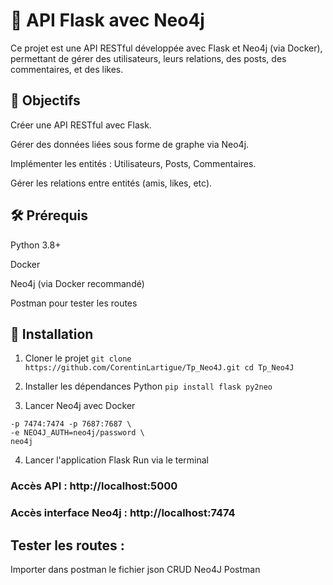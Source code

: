 # 📘 API Flask avec Neo4j
Ce projet est une API RESTful développée avec Flask et Neo4j (via Docker), permettant de gérer des utilisateurs, leurs relations, des posts, des commentaires, et des likes.

## 🚀 Objectifs
Créer une API RESTful avec Flask.

Gérer des données liées sous forme de graphe via Neo4j.

Implémenter les entités : Utilisateurs, Posts, Commentaires.

Gérer les relations entre entités (amis, likes, etc).

## 🛠️ Prérequis
Python 3.8+

Docker

Neo4j (via Docker recommandé)

Postman pour tester les routes

## 🧱 Installation
1. Cloner le projet
   ``` git clone https://github.com/CorentinLartigue/Tp_Neo4J.git cd Tp_Neo4J ```
3. Installer les dépendances Python
   ``` pip install flask py2neo ```

4. Lancer Neo4j avec Docker
  ``` docker run --name neo4j -d \
  -p 7474:7474 -p 7687:7687 \
  -e NEO4J_AUTH=neo4j/password \
  neo4j
```

4. Lancer l'application Flask
  Run via le terminal

### Accès API : http://localhost:5000
### Accès interface Neo4j : http://localhost:7474

## Tester les routes :

Importer dans postman le fichier json CRUD Neo4J Postman
